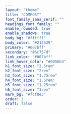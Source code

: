 ```yaml
---
layout: "theme"
title: "COMPOST"
font_family_sans_serif: ""
headings_font_family: ""
enable_rounded: true
enable_shadows: true
body_bg: "#ffffff"
body_color: "#212529"
primary: "#007bff"
secondary: "#6c757d"
link_color: "#007bff"
link_hover_color: "#0056b3"
h1_font_size: "2.5rem"
h2_font_size: "2rem"
h3_font_size: "1.75rem"
h4_font_size: "1.5rem"
h5_font_size: "1.25rem"
h6_font_size: "1rem"
mark_bg: "#fcf8e3"
order: 1
draft: false
---
```

